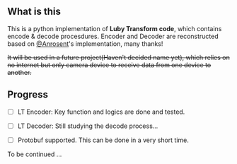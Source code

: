 ## What is this

This is a python implementation of **Luby Transform code**, which contains encode & decode procesdures. 
Encoder and Decoder are reconstructed based on [@Anrosent](https://github.com/anrosent/LT-code)'s implementation, many thanks!

~~It will be used in a future project(Haven't decided name yet), which relies on no internet but only camera device to receive data from one device to another.~~

## Progress

- [ ] LT Encoder: Key function and logics are done and tested. 

- [ ] LT Decoder: Still studying the decode process...

- [ ] Protobuf supported. This can be done in a very short time.


To be continued ...
